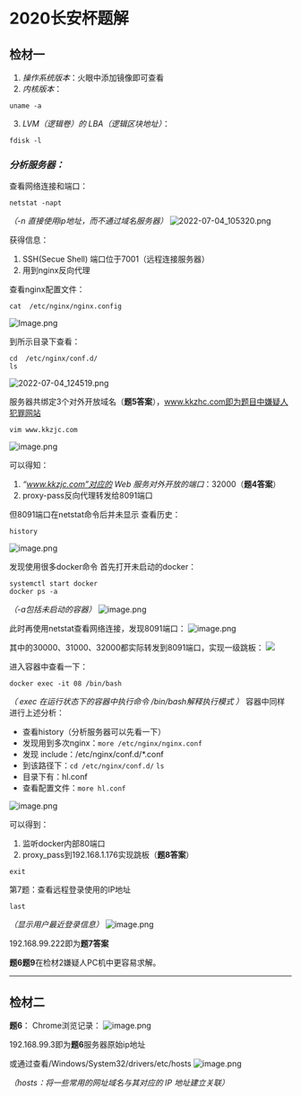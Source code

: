 # 2020长安杯题解

## 检材一
1. *操作系统版本*：火眼中添加镜像即可查看
2. *内核版本*：
```
uname -a
```
3. *LVM（逻辑卷）的 LBA（逻辑区块地址）*：
```
fdisk -l
```
### ***分析服务器：***
查看网络连接和端口：
```
netstat -napt
```
*（-n 直接使用ip地址，而不通过域名服务器）*
![2022-07-04_105320.png](https://s2.loli.net/2022/07/04/vidHyjlBP1ZpMzo.png)

获得信息：
1. SSH(Secue Shell) 端口位于7001（远程连接服务器）
2. 用到nginx反向代理

查看nginx配置文件：
```
cat  /etc/nginx/nginx.config
```
![Image.png](https://s2.loli.net/2022/07/04/Z3p8xuJtVARjULe.png)

到所示目录下查看：
```
cd  /etc/nginx/conf.d/
ls
```
![2022-07-04_124519.png](https://s2.loli.net/2022/07/04/mOAve2QharbtUV9.png)

服务器共绑定3个对外开放域名（**题5答案**），www.kkzhc.com即为题目中嫌疑人犯罪网站

    vim www.kkzjc.com

![image.png](https://s2.loli.net/2022/07/04/uGHdL6z42aZbQXI.png)

可以得知：

1. *“www.kkzjc.com”对应的 Web 服务对外开放的端口*：32000（**题4答案**）
2. proxy-pass反向代理转发给8091端口

但8091端口在netstat命令后并未显示
查看历史：

    history
![image.png](https://s2.loli.net/2022/07/04/H431UBgIu6s2GbN.png)

发现使用很多docker命令
首先打开未启动的docker：

    systemctl start docker
    docker ps -a
*（-a包括未启动的容器）*
![image.png](https://s2.loli.net/2022/07/04/d3q9J1tLXn7DoyY.png)

此时再使用netstat查看网络连接，发现8091端口：
![image.png](https://s2.loli.net/2022/07/04/zy9qUdcOljY4fxo.png)

其中的30000、31000、32000都实际转发到8091端口，实现一级跳板：
![](https://img-blog.csdnimg.cn/20201121205650340.png#pic_center)

进入容器中查看一下：

    docker exec -it 08 /bin/bash
*（ exec 在运行状态下的容器中执行命令 /bin/bash解释执行模式 ）*
容器中同样进行上述分析：

 - 查看history（分析服务器可以先看一下）
 - 发现用到多次nginx：`more /etc/nginx/nginx.conf`
 - 发现 include：/etc/nginx/conf.d/*.conf
 - 到该路径下：`cd /etc/nginx/conf.d/`  `ls`
 - 目录下有：hl.conf
 - 查看配置文件：`more hl.conf`

![image.png](https://s2.loli.net/2022/07/05/tbErldXaGFIgxwo.png)

可以得到：
 1. 监听docker内部80端口
 2. proxy_pass到192.168.1.176实现跳板（**题8答案**）

```
exit
```
第7题：查看远程登录使用的IP地址

    last
*（显示用户最近登录信息）*
![image.png](https://s2.loli.net/2022/07/05/4LWia69keVtrhqK.png)

192.168.99.222即为**题7答案**

**题6题9**在检材2嫌疑人PC机中更容易求解。
***

## 检材二

**题6**：
Chrome浏览记录：
![image.png](https://s2.loli.net/2022/07/05/bLPQJ6qvnAcxGuK.png)

192.168.99.3即为**题6**服务器原始ip地址

或通过查看/Windows/System32/drivers/etc/hosts
![image.png](https://s2.loli.net/2022/07/05/6t9Bjpge3hyK1wN.png)

*（hosts：将一些常用的网址域名与其对应的 IP 地址建立关联）*


<!--stackedit_data:
eyJoaXN0b3J5IjpbNzk5NDcyNTExLC0zOTkwODI0NjEsMzA4MT
kxMTgyLDE3NTgyNzg5MzYsMTIwNzYzOTE4Myw2NTU5NDc5MDMs
MTM4NDg1ODE0LDE2MzcwMjI2ODksNjc4MTg0OTM3LDE0ODU4NT
QyMTNdfQ==
-->